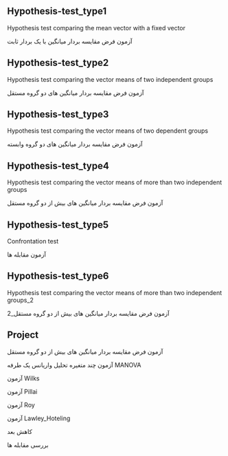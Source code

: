 
## Hypothesis-test_type1  

Hypothesis test comparing the mean vector with a fixed vector

آزمون فرض مقایسه بردار میانگین با یک بردار ثابت




## Hypothesis-test_type2 

Hypothesis test comparing the vector means of two independent groups

آزمون فرض مقایسه بردار میانگین های دو گروه مستقل



## Hypothesis-test_type3  

Hypothesis test comparing the vector means of two dependent groups

آزمون فرض مقایسه بردار میانگین های دو گروه وابسته



## Hypothesis-test_type4 

Hypothesis test comparing the vector means of more than two independent groups

آزمون فرض مقایسه بردار میانگین های بیش از دو گروه مستقل



## Hypothesis-test_type5  

Confrontation test

آزمون مقابله ها



## Hypothesis-test_type6 

Hypothesis test comparing the vector means of more than two independent groups_2

آزمون فرض مقایسه بردار میانگین های بیش از دو گروه مستقل_2


## Project 

آزمون فرض مقایسه بردار میانگین های بیش از دو گروه مستقل

آزمون چند متغیره تحلیل واریانس یک طرفه MANOVA

آزمون Wilks

آزمون Pillai

آزمون Roy

آزمون Lawley_Hoteling

کاهش بعد

بررسی مقابله ها
